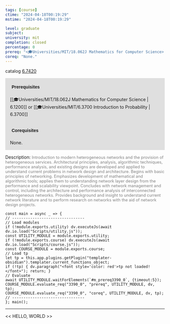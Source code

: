 ```yaml
---
tags: [course]
ctime: "2024-04-18T00:19:29"
mstime: "2024-04-18T00:19:29"

level: graduate
subject: 
university: mit
completion: closed
percentage: 0
prereq: "<🎓Universities/MIT/18.062J Mathematics for Computer Science> or <🎓Universities/MIT/6.3700 Introduction to Probability>"
coreq: "None."
---
```


catalog [6.7420](http://student.mit.edu/catalog/m6c.html#6.7420)

<span style="display: block; padding: 15px; background-color: rgb(100, 100, 100, 0.2);"><font id="m_prereq3390_0" style="display: block; font-family: Arial, sans-serif; font-weight: bold; padding: 5px">Prerequisites</font><br><span id="prereq3390_0">[[🎓Universities/MIT/18.062J Mathematics for Computer Science | 6.1200]] or [[🎓Universities/MIT/6.3700 Introduction to Probability | 6.3700]]</span></span>
<span style="display: block; padding: 15px; background-color: rgb(100, 100, 100, 0.2);"><font id="m_coreq3390_0" style="display: block; font-family: Arial, sans-serif; font-weight: bold; padding: 5px">Corequisites</font><br><span id="coreq3390_0">None.</span></span>

<font style="">Description:</font>
<font style="color: grey; font-size: 0.8rem;">Introduction to modern heterogeneous networks and the provision of heterogeneous services. Architectural principles, analysis, algorithmic techniques, performance analysis, and existing designs are developed and applied to understand current problems in network design and architecture. Begins with basic principles of networking. Emphasizes development of mathematical and algorithmic tools; applies them to understanding network layer design from the performance and scalability viewpoint. Concludes with network management and control, including the architecture and performance analysis of interconnected heterogeneous networks. Provides background and insight to understand current network literature and to perform research on networks with the aid of network design projects.</font>

```dataviewjs
const main = async _ => {
// --------------------------------
// Load modules
if (!module.exports.utility) dv.executeJs(await dv.io.load("Scripts/utility.js"));
const UTILITY_MODULE = module.exports.utility;
if (!module.exports.course) dv.executeJs(await dv.io.load("Scripts/course.js"));
const COURSE_MODULE = module.exports.course;
// Load tp
let tp = this.app.plugins.getPlugin("templater-obsidian").templater.current_functions_object;
if (!tp) { dv.paragraph("<font style='color: red'>tp not loaded!</font>"); return; }
// Evaluate
await UTILITY_MODULE.waitForElements(`#m_prereq3390_0`, {timeout:5});
COURSE_MODULE.evaluate_req("3390_0", "prereq", UTILITY_MODULE, dv, tp);
COURSE_MODULE.evaluate_req("3390_0", "coreq", UTILITY_MODULE, dv, tp);
// --------------------------------
}; main();
```

---

<< HELLO, WORLD >>
